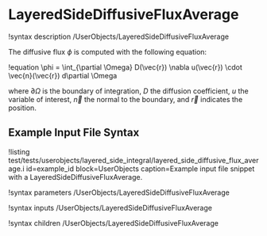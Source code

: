 # LayeredSideDiffusiveFluxAverage

!syntax description /UserObjects/LayeredSideDiffusiveFluxAverage

The diffusive flux $\phi$ is computed with the following equation:

!equation
\phi = \int_{\partial \Omega} D(\vec{r}) \nabla u(\vec{r}) \cdot \vec{n}(\vec{r}) d\partial \Omega

where $\partial \Omega$ is the boundary of integration, $D$ the diffusion coefficient, $u$ the variable
of interest, $\vec{n}$ the normal to the boundary, and $\vec{r}$ indicates the position.

## Example Input File Syntax

!listing test/tests/userobjects/layered_side_integral/layered_side_diffusive_flux_average.i id=example_id block=UserObjects
         caption=Example input file snippet with a LayeredSideDiffusiveFluxAverage.

!syntax parameters /UserObjects/LayeredSideDiffusiveFluxAverage

!syntax inputs /UserObjects/LayeredSideDiffusiveFluxAverage

!syntax children /UserObjects/LayeredSideDiffusiveFluxAverage
